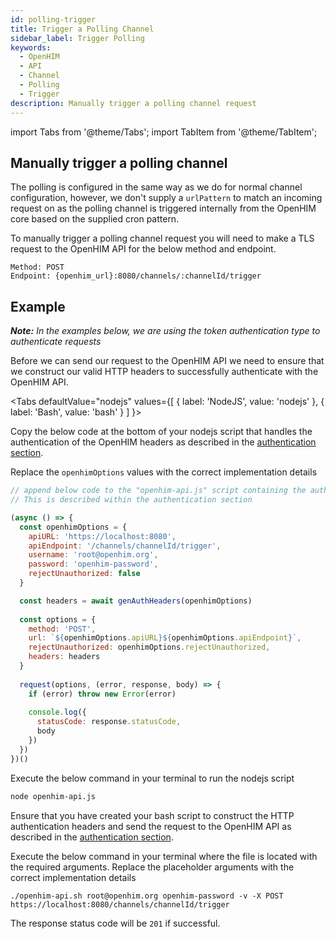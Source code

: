 ```yaml
---
id: polling-trigger
title: Trigger a Polling Channel
sidebar_label: Trigger Polling
keywords:
  - OpenHIM
  - API
  - Channel
  - Polling
  - Trigger
description: Manually trigger a polling channel request
---
```


import Tabs from '@theme/Tabs';
import TabItem from '@theme/TabItem';

## Manually trigger a polling channel

The polling is configured in the same way as we do for normal channel configuration, however, we don't supply a `urlPattern` to match an incoming request on as the polling channel is triggered internally from the OpenHIM core based on the supplied cron pattern. 

To manually trigger a polling channel request you will need to make a TLS request to the OpenHIM API for the below method and endpoint.


```curl
Method: POST
Endpoint: {openhim_url}:8080/channels/:channelId/trigger
```

## Example

***Note:*** *In the examples below, we are using the token authentication type to authenticate requests*

Before we can send our request to the OpenHIM API we need to ensure that we construct our valid HTTP headers to successfully authenticate with the OpenHIM API. 

<Tabs
  defaultValue="nodejs"
  values={[
    { label: 'NodeJS', value: 'nodejs' },
    { label: 'Bash', value: 'bash' }
  ]
}>
<TabItem value="nodejs">

Copy the below code at the bottom of your nodejs script that handles the authentication of the OpenHIM headers as described in the [authentication section](../introduction/authentication).

Replace the `openhimOptions` values with the correct implementation details

```javascript
// append below code to the "openhim-api.js" script containing the authentication methods. 
// This is described within the authentication section

(async () => {
  const openhimOptions = {
    apiURL: 'https://localhost:8080',
    apiEndpoint: '/channels/channelId/trigger',
    username: 'root@openhim.org',
    password: 'openhim-password',
    rejectUnauthorized: false
  }

  const headers = await genAuthHeaders(openhimOptions)
  
  const options = { 
    method: 'POST',
    url: `${openhimOptions.apiURL}${openhimOptions.apiEndpoint}`,
    rejectUnauthorized: openhimOptions.rejectUnauthorized,
    headers: headers
  }
  
  request(options, (error, response, body) => {
    if (error) throw new Error(error)
  
    console.log({
      statusCode: response.statusCode,
      body
    })
  })
})()
```

Execute the below command in your terminal to run the nodejs script

```bash
node openhim-api.js
```

</TabItem>
<TabItem value="bash">

Ensure that you have created your bash script to construct the HTTP authentication headers and send the request to the OpenHIM API as described in the [authentication section](../introduction/authentication).

Execute the below command in your terminal where the file is located with the required arguments. Replace the placeholder arguments with the correct implementation details

```curl
./openhim-api.sh root@openhim.org openhim-password -v -X POST https://localhost:8080/channels/channelId/trigger
```

</TabItem>
</Tabs>

The response status code will be `201` if successful.

